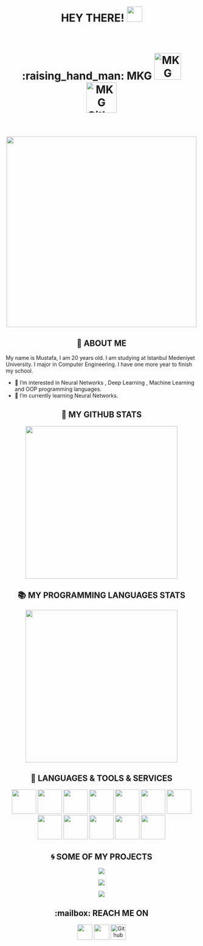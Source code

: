  <h1 align="center">HEY THERE! <img src="https://media.giphy.com/media/hvRJCLFzcasrR4ia7z/giphy.gif" width="40px"><br></h1>
 <br>
	
<h1 align="center"> :raising_hand_man: MKG <a target="_blank" href="https://github.com/mkemalgokce"><img src="https://badges.pufler.dev/years/mkemalgokce?color=blue" alt="MKG Github Years" width="70" /></a>
	<a target="_blank" href="https://github.com/mkemalgokce"><img src="https://badges.pufler.dev/repos/mkemalgokce?color=blue" alt="MKG Github Repos" width="80" /></a>

<p align="center">
<br>
<img align="center" src="https://media.giphy.com/media/kbRb4eyCNC0aMz5x68/giphy.gif" width="500px">
</p>	
</h1>
<h2 align="center">🦉 ABOUT ME  </h2> 

My name is Mustafa, I am 20 years old. I am studying at Istanbul Medeniyet University. I major in Computer Engineering. I have one more year to finish my school.
- 👀 I’m interested in Neural Networks , Deep Learning , Machine Learning and OOP programming languages.
- 🌱 I’m currently learning Neural Networks.
<h2 align="center"> 📣 MY GITHUB STATS </h2>


<p align="center">
	<a target="_blank" href="https://github.com/mkemalgokce/"><img src="https://github-readme-stats.vercel.app/api?username=mkemalgokce&show_icons=true&theme=material-palenight" width="400" /></a>
</p>

<h2 align="center">📚 MY PROGRAMMING LANGUAGES STATS  </h2>


<p align="center">
	<a target="_blank" href="https://github.com/mkemalgokce"><img src="https://github-readme-stats.vercel.app/api/top-langs/?username=mkemalgokce&layout=compact&theme=material-palenight" width="400" /></a>
</p>

<h2 align="center">🧰 LANGUAGES & TOOLS & SERVICES </h2>

<p align="center">
<img src="https://cdn.jsdelivr.net/npm/programming-languages-logos/src/python/python.png" height="64">
<img src="https://cdn.jsdelivr.net/npm/programming-languages-logos/src/c/c.png" height="64">
<img src="https://cdn.jsdelivr.net/npm/programming-languages-logos/src/cpp/cpp.png" height="64">
<img src="https://cdn.jsdelivr.net/npm/programming-languages-logos/src/csharp/csharp.png" height="64">
<img src="https://cdn.jsdelivr.net/npm/programming-languages-logos/src/java/java.png" height="64">
<img src="https://user-images.githubusercontent.com/46056478/120065121-71a24300-c078-11eb-97ec-15f2939ddee0.png" height="64">
<img src="https://user-images.githubusercontent.com/46056478/120066262-8255b780-c07e-11eb-957a-95d7a2692bb9.png" height="64">
<img src="https://raw.githubusercontent.com/yurijserrano/Github-Profile-Readme-Logos/f994c418a134b58c4aec11152f6a4a33fa89da26/databases/mysql.svg"height="64">
<img src="https://raw.githubusercontent.com/yurijserrano/Github-Profile-Readme-Logos/f994c418a134b58c4aec11152f6a4a33fa89da26/text%20editors/vscode.svg"height="64">
<img src="https://raw.githubusercontent.com/yurijserrano/Github-Profile-Readme-Logos/f994c418a134b58c4aec11152f6a4a33fa89da26/others/css.svg"height="64">
<img src="https://raw.githubusercontent.com/yurijserrano/Github-Profile-Readme-Logos/f994c418a134b58c4aec11152f6a4a33fa89da26/others/json.svg"height="64">
<img src="https://raw.githubusercontent.com/yurijserrano/Github-Profile-Readme-Logos/f994c418a134b58c4aec11152f6a4a33fa89da26/cloud/docker.svg"height="64">
	
</p>

<h2 align="center">🌀 SOME OF MY PROJECTS  </h2>
<p align="center">
<a href="https://github.com/mkemalgokce/Mask-Detection-With-CNN" target="_blank">
  <!-- Change the `github-readme-stats.anuraghazra1.vercel.app` to `github-readme-stats.vercel.app`  -->
  <img align="center" src="https://github-readme-stats.vercel.app/api/pin/?username=mkemalgokce&repo=Mask-Detection-With-CNN&theme=material-palenight" />
</a>
</p>
<p align="center">
<a href="https://github.com/mkemalgokce/ReinforcementLearningCarProject-DQL-" target="_blank">
  <!-- Change the `github-readme-stats.anuraghazra1.vercel.app` to `github-readme-stats.vercel.app`  -->
  <img align="center" src="https://github-readme-stats.vercel.app/api/pin/?username=mkemalgokce&repo=ReinforcementLearningCarProject-DQL-&theme=material-palenight" />
</a>
</p>
<p align="center">
<a href="https://github.com/mkemalgokce/OpenGL-Game" target="_blank">
  <!-- Change the `github-readme-stats.anuraghazra1.vercel.app` to `github-readme-stats.vercel.app`  -->
  <img align="center" src="https://github-readme-stats.vercel.app/api/pin/?username=mkemalgokce&repo=OpenGL-Game&theme=material-palenight" />
</a>
</p>

</p>
<h2 align="center">:mailbox: REACH ME ON  </h2>
<p align="center">
  <a href="https://www.linkedin.com/in/mkemalgokce/" target="_blank"><img src="https://img.shields.io/badge/linkedin-%230077B5.svg?&style=for-the-badge&logo=linkedin&logoColor=white" height="40"/></a>
  <a href="mailto:mkemalgokce10@gmail.com?subject=Hello%20Mustafa,%20From%20Your%20Github%20Page"><img src="https://img.shields.io/badge/gmail-%23D14836.svg?&style=for-the-badge&logo=gmail&logoColor=white"  height="40"/></a>
  <a href="https://github.com/mkemalgokce" target="_blank"><img alt="Github" src="https://img.shields.io/badge/GitHub-%2312100E.svg?&style=for-the-badge&logo=Github&logoColor=white" height="40" /></a>

